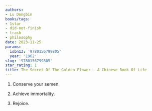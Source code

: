 ```yaml
---
authors:
- Lu Dongbin
books/tags:
- 1star
- did-not-finish
- trash
- philosophy
date: 2023-11-25
params:
  isbn13: '9780156799805'
  year: '1962'
slug: '9780156799805'
star_rating: 1
title: The Secret Of The Golden Flower - A Chinese Book Of Life
---
```


1. Conserve your semen.

2. Achieve immortality.

3. Rejoice.

<!--more-->